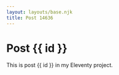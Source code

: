 ```yaml
---
layout: layouts/base.njk
title: Post 14636
---
```


# Post {{ id }}

This is post {{ id }} in my Eleventy project.
